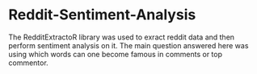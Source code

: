 # Reddit-Sentiment-Analysis
 
The RedditExtractoR library was used to exract reddit data and then perform sentiment analysis on it. The main question answered here was using which words can one become famous in comments or top commentor.
